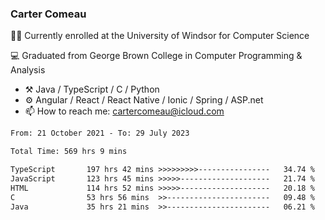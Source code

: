 ### Carter Comeau

🙋‍♂️ Currently enrolled at the University of Windsor for Computer Science

💻 Graduated from George Brown College in Computer Programming & Analysis

- ⚒️ Java / TypeScript / C / Python
- ⚙️ Angular / React / React Native / Ionic / Spring / ASP.net
- 📫 How to reach me: cartercomeau@icloud.com

<!--START_SECTION:waka-->

```txt
From: 21 October 2021 - To: 29 July 2023

Total Time: 569 hrs 9 mins

TypeScript       197 hrs 42 mins >>>>>>>>>----------------   34.74 %
JavaScript       123 hrs 45 mins >>>>>--------------------   21.74 %
HTML             114 hrs 52 mins >>>>>--------------------   20.18 %
C                53 hrs 56 mins  >>-----------------------   09.48 %
Java             35 hrs 21 mins  >>-----------------------   06.21 %
```

<!--END_SECTION:waka-->
